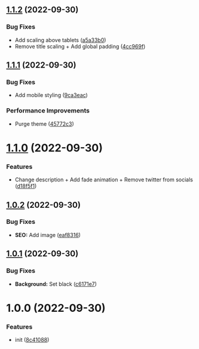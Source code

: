 ## [1.1.2](https://github.com/bamdadsabbagh/silentshadows--landing-page/compare/v1.1.1...v1.1.2) (2022-09-30)


### Bug Fixes

* Add scaling above tablets ([a5a33b0](https://github.com/bamdadsabbagh/silentshadows--landing-page/commit/a5a33b0f0070d47fd6427767e0f816d1accc5d69))
* Remove title scaling + Add global padding ([4cc969f](https://github.com/bamdadsabbagh/silentshadows--landing-page/commit/4cc969fb002a33ead728c7b72d54bde31bb17da0))

## [1.1.1](https://github.com/bamdadsabbagh/silentshadows--landing-page/compare/v1.1.0...v1.1.1) (2022-09-30)


### Bug Fixes

* Add mobile styling ([9ca3eac](https://github.com/bamdadsabbagh/silentshadows--landing-page/commit/9ca3eac397819ef53b9ee72a325bf4a795b6b797))


### Performance Improvements

* Purge theme ([45772c3](https://github.com/bamdadsabbagh/silentshadows--landing-page/commit/45772c331b5752f8e0d1f9e986ebfe79de4340f7))

# [1.1.0](https://github.com/bamdadsabbagh/silentshadows--landing-page/compare/v1.0.2...v1.1.0) (2022-09-30)


### Features

* Change description + Add fade animation + Remove twitter from socials ([d18f5f1](https://github.com/bamdadsabbagh/silentshadows--landing-page/commit/d18f5f1290957eec852a45bc7468753e48685c05))

## [1.0.2](https://github.com/bamdadsabbagh/silentshadows--landing-page/compare/v1.0.1...v1.0.2) (2022-09-30)


### Bug Fixes

* **SEO:** Add image ([eaf8316](https://github.com/bamdadsabbagh/silentshadows--landing-page/commit/eaf8316c98a193ebdc96e76accb4678a1f080cb3))

## [1.0.1](https://github.com/bamdadsabbagh/silentshadows--landing-page/compare/v1.0.0...v1.0.1) (2022-09-30)


### Bug Fixes

* **Background:** Set black ([c6171e7](https://github.com/bamdadsabbagh/silentshadows--landing-page/commit/c6171e7239d87b2d875d915fb5098434cdc7f13d))

# 1.0.0 (2022-09-30)


### Features

* init ([8c41088](https://github.com/bamdadsabbagh/silentshadows--landing-page/commit/8c410887c3338bbfeddbf5cdec26b0561504983c))
